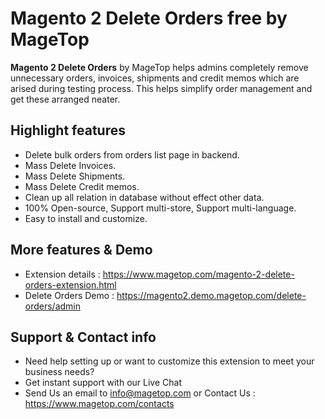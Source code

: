 # Magento 2 Delete Orders free by MageTop

**Magento 2 Delete Orders** by MageTop helps admins completely remove unnecessary orders, invoices, shipments and credit memos which are arised during testing process. This helps simplify order management and get these arranged neater.


## Highlight features

- Delete bulk orders from orders list page in backend.
- Mass Delete Invoices.
- Mass Delete Shipments.
- Mass Delete Credit memos.
- Clean up all relation in database without effect other data.
- 100% Open-source, Support multi-store, Support multi-language.
- Easy to install and customize.

## More features & Demo

- Extension details : https://www.magetop.com/magento-2-delete-orders-extension.html
- Delete Orders Demo : https://magento2.demo.magetop.com/delete-orders/admin

## Support & Contact info

- Need help setting up or want to customize this extension to meet your business needs? 
- Get instant support with our Live Chat
- Send Us an email to info@magetop.com or Contact Us : https://www.magetop.com/contacts
